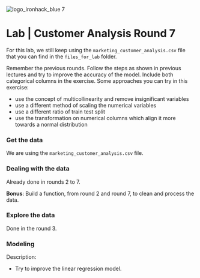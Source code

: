 ![logo_ironhack_blue 7](https://user-images.githubusercontent.com/23629340/40541063-a07a0a8a-601a-11e8-91b5-2f13e4e6b441.png)

# Lab | Customer Analysis Round 7

For this lab, we still keep using the `marketing_customer_analysis.csv` file that you can find in the `files_for_lab` folder.

Remember the previous rounds. Follow the steps as shown in previous lectures and try to improve the accuracy of the model. Include both categorical columns in the exercise.
Some approaches you can try in this exercise:

- use the concept of multicollinearity and remove insignificant variables
- use a different method of scaling the numerical variables
- use a different ratio of train test split
- use the transformation on numerical columns which align it more towards a normal distribution

### Get the data

We are using the `marketing_customer_analysis.csv` file.

### Dealing with the data

Already done in rounds 2 to 7.

**Bonus**: Build a function, from round 2 and round 7, to clean and process the data.

### Explore the data

Done in the round 3.

### Modeling

Description:

- Try to improve the linear regression model.
